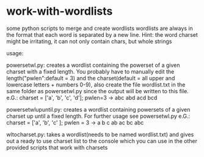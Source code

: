 # work-with-wordlists
some python scripts to merge and create wordlists
wordlists are always in the format that each word is separated by a new line.
Hint: the word charset might be irritating, it can not only contain chars, but whole strings

usage:

powersetwl.py: 
creates a wordlist containing the powerset of a given charset with a fixed length. You probably have to manually edit the length("pwlen":default = 3) and the charset(default = all upper and lowercase letters + numbers 0-9), also create the file wordlist.txt in the same folder as powersetwl.py since the output will be written to this file.
e.G.: charset = ['a', 'b', 'c', 'd']; pwlen=3 -> abc abd acd bcd 

powersetwlupuntil.py:
creates a wordlist containing powersets of a given charset up until a fixed length. For further usage see powersetwl.py
e.G.: charset = ['a', 'b', 'c' ]; pwlen = 3 -> a b c ab ac bc abc


wltocharset.py:
takes a wordlist(needs to be named wordlist.txt) and gives out a ready to use charset list to the console which you can use in the other provided scripts that work with charsets
